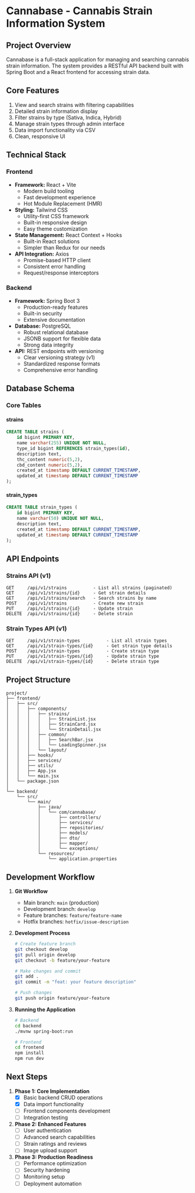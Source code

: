 # Cannabase - Cannabis Strain Information System

## Project Overview
Cannabase is a full-stack application for managing and searching cannabis strain information. The system provides a RESTful API backend built with Spring Boot and a React frontend for accessing strain data.

## Core Features
1. View and search strains with filtering capabilities
2. Detailed strain information display
3. Filter strains by type (Sativa, Indica, Hybrid)
4. Manage strain types through admin interface
5. Data import functionality via CSV
6. Clean, responsive UI

## Technical Stack

### Frontend
- **Framework:** React + Vite
  - Modern build tooling
  - Fast development experience
  - Hot Module Replacement (HMR)
- **Styling:** Tailwind CSS
  - Utility-first CSS framework
  - Built-in responsive design
  - Easy theme customization
- **State Management:** React Context + Hooks
  - Built-in React solutions
  - Simpler than Redux for our needs
- **API Integration:** Axios
  - Promise-based HTTP client
  - Consistent error handling
  - Request/response interceptors

### Backend
- **Framework:** Spring Boot 3
  - Production-ready features
  - Built-in security
  - Extensive documentation
- **Database:** PostgreSQL
  - Robust relational database
  - JSONB support for flexible data
  - Strong data integrity
- **API:** REST endpoints with versioning
  - Clear versioning strategy (v1)
  - Standardized response formats
  - Comprehensive error handling

## Database Schema

### Core Tables

#### strains
```sql
CREATE TABLE strains (
    id bigint PRIMARY KEY,
    name varchar(255) UNIQUE NOT NULL,
    type_id bigint REFERENCES strain_types(id),
    description text,
    thc_content numeric(5,2),
    cbd_content numeric(5,2),
    created_at timestamp DEFAULT CURRENT_TIMESTAMP,
    updated_at timestamp DEFAULT CURRENT_TIMESTAMP
);
```

#### strain_types
```sql
CREATE TABLE strain_types (
    id bigint PRIMARY KEY,
    name varchar(50) UNIQUE NOT NULL,
    description text,
    created_at timestamp DEFAULT CURRENT_TIMESTAMP,
    updated_at timestamp DEFAULT CURRENT_TIMESTAMP
);
```

## API Endpoints

### Strains API (v1)
```
GET     /api/v1/strains          - List all strains (paginated)
GET     /api/v1/strains/{id}     - Get strain details
GET     /api/v1/strains/search   - Search strains by name
POST    /api/v1/strains          - Create new strain
PUT     /api/v1/strains/{id}     - Update strain
DELETE  /api/v1/strains/{id}     - Delete strain
```

### Strain Types API (v1)
```
GET     /api/v1/strain-types          - List all strain types
GET     /api/v1/strain-types/{id}     - Get strain type details
POST    /api/v1/strain-types          - Create strain type
PUT     /api/v1/strain-types/{id}     - Update strain type
DELETE  /api/v1/strain-types/{id}     - Delete strain type
```

## Project Structure

```
project/
├── frontend/
│   ├── src/
│   │   ├── components/
│   │   │   ├── strains/
│   │   │   │   ├── StrainList.jsx
│   │   │   │   ├── StrainCard.jsx
│   │   │   │   └── StrainDetail.jsx
│   │   │   ├── common/
│   │   │   │   ├── SearchBar.jsx
│   │   │   │   └── LoadingSpinner.jsx
│   │   │   └── layout/
│   │   ├── hooks/
│   │   ├── services/
│   │   ├── utils/
│   │   ├── App.jsx
│   │   └── main.jsx
│   └── package.json
│
└── backend/
    └── src/
        └── main/
            ├── java/
            │   └── com/cannabase/
            │       ├── controllers/
            │       ├── services/
            │       ├── repositories/
            │       ├── models/
            │       ├── dto/
            │       ├── mapper/
            │       └── exceptions/
            └── resources/
                └── application.properties
```

## Development Workflow

1. **Git Workflow**
   - Main branch: `main` (production)
   - Development branch: `develop`
   - Feature branches: `feature/feature-name`
   - Hotfix branches: `hotfix/issue-description`

2. **Development Process**
   ```bash
   # Create feature branch
   git checkout develop
   git pull origin develop
   git checkout -b feature/your-feature
   
   # Make changes and commit
   git add .
   git commit -m "feat: your feature description"
   
   # Push changes
   git push origin feature/your-feature
   ```

3. **Running the Application**
   ```bash
   # Backend
   cd backend
   ./mvnw spring-boot:run
   
   # Frontend
   cd frontend
   npm install
   npm run dev
   ```

## Next Steps

1. **Phase 1: Core Implementation**
   - [x] Basic backend CRUD operations
   - [x] Data import functionality
   - [ ] Frontend components development
   - [ ] Integration testing

2. **Phase 2: Enhanced Features**
   - [ ] User authentication
   - [ ] Advanced search capabilities
   - [ ] Strain ratings and reviews
   - [ ] Image upload support

3. **Phase 3: Production Readiness**
   - [ ] Performance optimization
   - [ ] Security hardening
   - [ ] Monitoring setup
   - [ ] Deployment automation